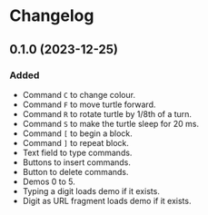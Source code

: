 Changelog
=========

0.1.0 (2023-12-25)
------------------

### Added

- Command `C` to change colour.
- Command `F` to move turtle forward.
- Command `R` to rotate turtle by 1/8th of a turn.
- Command `S` to make the turtle sleep for 20 ms.
- Command `[` to begin a block.
- Command `]` to repeat block.
- Text field to type commands.
- Buttons to insert commands.
- Button to delete commands.
- Demos 0 to 5.
- Typing a digit loads demo if it exists.
- Digit as URL fragment loads demo if it exists.
